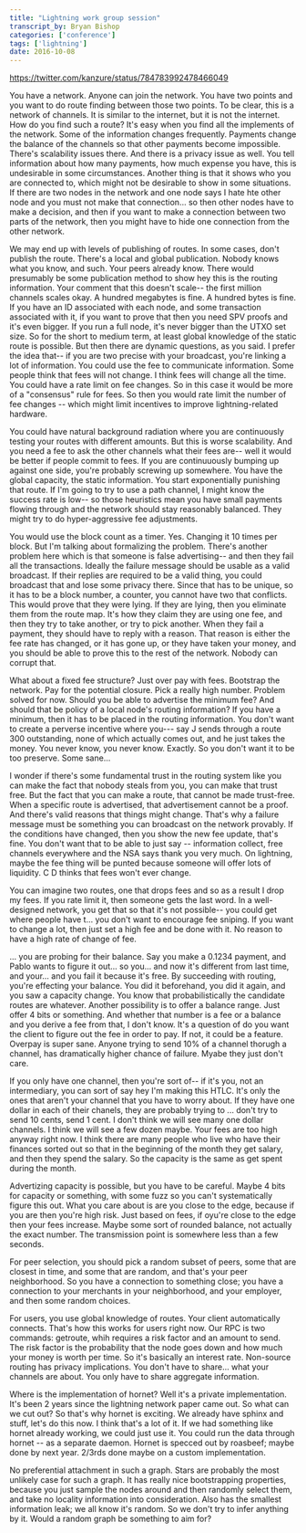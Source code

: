```yaml
---
title: "Lightning work group session"
transcript_by: Bryan Bishop
categories: ['conference']
tags: ['lightning']
date: 2016-10-08
---
```

<https://twitter.com/kanzure/status/784783992478466049>

You have a network. Anyone can join the network. You have two points and you want to do route finding between those two points. To be clear, this is a network of channels. It is similar to the internet, but it is not the internet. How do you find such a route? It's easy when you find all the implements of the network. Some of the information changes frequently. Payments change the balance of the channels so that other payments become impossible. There's scalability issues there. And there is a privacy issue as well. You tell information about how many payments, how much expense you have, this is undesirable in some circumstances. Another thing is that it shows who you are connected to, which might not be desirable to show in some situations. If there are two nodes in the network and one node says I hate hte other node and you must not make that connection... so then other nodes have to make a decision, and then if you want to make a connection between two parts of the network, then you might have to hide one connection from the other network.

We may end up with levels of publishing of routes. In some cases, don't publish the route. There's a local and global publication. Nobody knows what you know, and such. Your peers already know. There would presumably be some publication method to show hey this is the routing information. Your comment that this doesn't scale-- the first million channels scales okay. A hundred megabytes is fine. A hundred bytes is fine. If you have an ID associated with each node, and some transaction associated with it, if you want to prove that then you need SPV proofs and it's even bigger. If you run a full node, it's never bigger than the UTXO set size. So for the short to medium term, at least global knowledge of the static route is possible. But then there are dynamic questions, as you said. I prefer the idea that-- if you are two precise with your broadcast, you're linking a lot of information. You could use the fee to communicate information. Some people think that fees will not change. I think fees will change all the time. You could have a rate limit on fee changes. So in this case it would be more of a "consensus" rule for fees. So then you would rate limit the number of fee changes -- which might limit incentives to improve lightning-related hardware.

You could have natural background radiation where you are continuously testing your routes with different amounts. But this is worse scalability. And you need a fee to ask the other channels what their fees are-- well it would be better if people commit to fees. If you are continuuously bumping up against one side, you're probably screwing up somewhere. You have the global capacity, the static information. You start exponentially punishing that route. If I'm going to try to use a path channel, I might know the success rate is low-- so those heuristics mean you have small payments flowing through and the network should stay reasonably balanced. They might try to do hyper-aggressive fee adjustments.

You would use the block count as a timer. Yes. Changing it 10 times per block. But I'm talking about formalizing the problem. There's another problem here which is that someone is false advertising-- and then they fail all the transactions. Ideally the failure message should be usable as a valid broadcast. If their replies are required to be a valid thing, you could broadcast that and lose some privacy there. Since that has to be unique, so it has to be a block number, a counter, you cannot have two that conflicts. This would prove that they were lying. If they are lying, then you eliminate them from the route map. It's how they claim they are using one fee, and then they try to take another, or try to pick another. When they fail a payment, they should have to reply with a reason. That reason is either the fee rate has changed, or it has gone up, or they have taken your money, and you should be able to prove this to the rest of the network. Nobody can corrupt that.

What about a fixed fee structure? Just over pay with fees. Bootstrap the network. Pay for the potential closure. Pick a really high number. Problem solved for now. Should you be able to advertise the minimum fee? And should that be policy of a local node's routing information? If you have a minimum, then it has to be placed in the routing information. You don't want to create a perverse incentive where you--- say J sends through a route 300 outstanding, none of which actually comes out, and he just takes the money. You never know, you never know. Exactly. So you don't want it to be too preserve. Some sane...

I wonder if there's some fundamental trust in the routing system like you can make the fact that nobody steals from you, you can make that trust free. But the fact that you can make a route, that cannot be made trust-free. When a specific route is advertised, that advertisement cannot be a proof. And there's valid reasons that things might change. That's why a failure message must be something you can broadcast on the network provably. If the conditions have changed, then you show the new fee update, that's fine. You don't want that to be able to just say -- information collect, free channels everywhere and the NSA says thank you very much. On lightning, maybe the fee thing will be punted because someone will offer lots of liquidity. C D thinks that fees won't ever change.

You can imagine two routes, one that drops fees and so as a result I drop my fees. If you rate limit it, then someone gets the last word. In a well-designed network, you get that so that it's not possible-- you could get where people have t... you don't want to encourage fee sniping. If you want to change a lot, then just set a high fee and be done with it. No reason to have a high rate of change of fee.

... you are probing for their balance. Say you make a 0.1234 payment, and Pablo wants to figure it out... so you... and now it's different from last time, and your... and you fail it because it's free. By succeeding with routing, you're effecting your balance. You did it beforehand, you did it again, and you saw a capacity change. You know that probabilistically the candidate routes are whatever. Another possibility is to offer a balance range. Just offer 4 bits or something. And whether that number is a fee or a balance and you derive a fee from that, I don't know. It's a question of do you want the client to figure out the fee in order to pay. If not, it could be a feature. Overpay is super sane. Anyone trying to send 10% of a channel thorugh a channel, has dramatically higher chance of failure. Myabe they just don't care.

If you only have one channel, then you're sort of-- if it's you, not an intermediary, you can sort of say hey I'm making this HTLC. It's only the ones that aren't your channel that you have to worry about. If they have one dollar in each of their chanels, they are probably trying to ... don't try to send 10 cents, send 1 cent. I don't think we will see many one dollar channels. I think we will see a few dozen maybe. Your fees are too high anyway right now. I think there are many people who live who have their finances sorted out so that in the beginning of the month they get salary, and then they spend the salary. So the capacity is the same as get spent during the month.

Advertizing capacity is possible, but you have to be careful. Maybe 4 bits for capacity or something, with some fuzz so you can't systematically figure this out. What you care about is are you close to the edge, because if you are then you're high risk. Just based on fees, if oyu're close to the edge then your fees increase. Maybe some sort of rounded balance, not actually the exact number. The transmission point is somewhere less than a few seconds.

For peer selection, you should pick a random subset of peers, some that are closest in time, and some that are random, and that's your peer neighborhood. So you have a connection to something close; you have a connection to your merchants in your neighborhood, and your employer, and then some random choices.

For users, you use global knowledge of routes. Your client automatically connects. That's how this works for users right now. Our RPC is two commands: getroute, whih requires a risk factor and an amount to send. The risk factor is the probability that the node goes down and how much your money is worth per time. So it's basically an interest rate. Non-source routing has privacy implications. You don't have to share... what your channels are about. You only have to share aggregate information.

Where is the implementation of hornet? Well it's a private implementation. It's been 2 years since the lightning network paper came out. So what can we cut out? So that's why hornet is exciting. We already have sphinx and stuff, let's do this now. I think that's a lot of it. If we had something like hornet already working, we could just use it. You could run the data through hornet -- as a separate daemon. Hornet is specced out by roasbeef; maybe done by next year. 2/3rds done maybe on a custom implementation.

No preferential attachment in such a graph. Stars are probably the most unlikely case for such a graph. It has really nice bootstrapping properties, because you just sample the nodes around and then randomly select them, and take no locality information into consideration. Also has the smallest information leak; we all know it's random. So we don't try to infer anything by it. Would a random graph be something to aim for?


